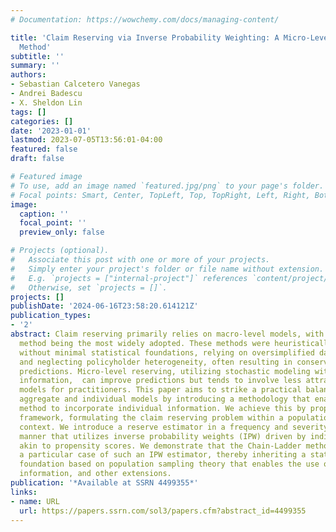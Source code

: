 ```yaml
---
# Documentation: https://wowchemy.com/docs/managing-content/

title: 'Claim Reserving via Inverse Probability Weighting: A Micro-Level Chain-Ladder
  Method'
subtitle: ''
summary: ''
authors:
- Sebastian Calcetero Vanegas
- Andrei Badescu
- X. Sheldon Lin
tags: []
categories: []
date: '2023-01-01'
lastmod: 2023-07-05T13:56:01-04:00
featured: false
draft: false

# Featured image
# To use, add an image named `featured.jpg/png` to your page's folder.
# Focal points: Smart, Center, TopLeft, Top, TopRight, Left, Right, BottomLeft, Bottom, BottomRight.
image:
  caption: ''
  focal_point: ''
  preview_only: false

# Projects (optional).
#   Associate this post with one or more of your projects.
#   Simply enter your project's folder or file name without extension.
#   E.g. `projects = ["internal-project"]` references `content/project/deep-learning/index.md`.
#   Otherwise, set `projects = []`.
projects: []
publishDate: '2024-06-16T23:58:20.614121Z'
publication_types:
- '2'
abstract: Claim reserving primarily relies on macro-level models, with the Chain-Ladder
  method being the most widely adopted. These methods were heuristically developed
  without minimal statistical foundations, relying on oversimplified data assumptions
  and neglecting policyholder heterogeneity, often resulting in conservative reserve
  predictions. Micro-level reserving, utilizing stochastic modeling with granular
  information,  can improve predictions but tends to involve less attractive and complex
  models for practitioners. This paper aims to strike a practical balance between
  aggregate and individual models by introducing a methodology that enables the Chain-Ladder
  method to incorporate individual information. We achieve this by proposing a novel
  framework, formulating the claim reserving problem within a population sampling
  context. We introduce a reserve estimator in a frequency and severity distribution-free
  manner that utilizes inverse probability weights (IPW) driven by individual information,
  akin to propensity scores. We demonstrate that the Chain-Ladder method emerges as
  a particular case of such an IPW estimator, thereby inheriting a statistically sound
  foundation based on population sampling theory that enables the use of granular
  information, and other extensions.
publication: '*Available at SSRN 4499355*'
links:
- name: URL
  url: https://papers.ssrn.com/sol3/papers.cfm?abstract_id=4499355
---
```

